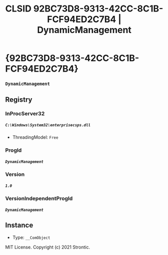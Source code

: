 ﻿---
title: "CLSID 92BC73D8-9313-42CC-8C1B-FCF94ED2C7B4 | DynamicManagement"
excerpt: What is COM-Object CLSID 92BC73D8-9313-42CC-8C1B-FCF94ED2C7B4?
---

# {92BC73D8-9313-42CC-8C1B-FCF94ED2C7B4}

### `DynamicManagement`

## Registry


### InProcServer32

##### `C:\Windows\System32\enterprisecsps.dll`
* ThreadingModel: `Free`

### ProgId

##### `DynamicManagement`

### Version

##### `1.0`

### VersionIndependentProgId

##### `DynamicManagement`

## Instance

* Type: `__ComObject`

MIT License. Copyright (c) 2021 Strontic.


